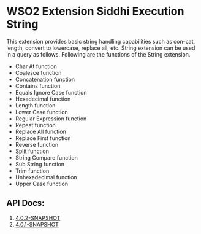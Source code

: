 # WSO2 Extension Siddhi Execution String

This extension provides basic string handling capabilities such as con-cat, length, convert to lowercase, replace all, etc. String extension can be used in a query as follows. 
Following are the functions of the String extension.

* Char At function
* Coalesce function
* Concatenation function
* Contains function
* Equals Ignore Case function
* Hexadecimal function
* Length function
* Lower Case function
* Regular Expression function
* Repeat function
* Replace All function
* Replace First function
* Reverse function
* Split function
* String Compare function
* Sub String function
* Trim function
* Unhexadecimal function
* Upper Case function

## API Docs:

1. <a href="./api/4.0.2-SNAPSHOT">4.0.2-SNAPSHOT</a>
1. <a href="./api/4.0.1-SNAPSHOT">4.0.1-SNAPSHOT</a>
